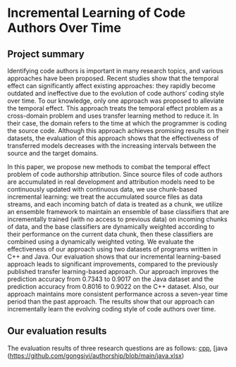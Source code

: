 # Incremental Learning of Code Authors Over Time
## Project summary

Identifying code authors is important in many research topics, and various approaches have been proposed. Recent studies show that the temporal effect can significantly affect existing approaches: they rapidly become outdated and ineffective due to the evolution of code authors’ coding style over time. To our knowledge, only one approach was proposed to alleviate the temporal effect. This approach treats the temporal effect problem as a cross-domain problem and uses transfer learning method to reduce it. In their case, the domain refers to the time at which the programmer is coding the source code. Although this approach achieves promising results on their datasets, the evaluation of this approach shows that the effectiveness of transferred models decreases with the increasing intervals between the source and the target domains.

In this paper, we propose new methods to combat the temporal effect problem of code authorship attribution. Since source files of code authors are accumulated in real development and attribution models need to be continuously updated with continuous data, we use chunk-based incremental learning: we treat the accumulated source files as data streams, and each incoming batch of data is treated as a chunk, we utilize an ensemble framework to maintain an ensemble of base classifiers that are incrementally trained (with no access to previous data) on incoming chunks of data, and the base classifiers are dynamically weighted according to their performance on the current data chunk, then these classifiers are combined using a dynamically weighted voting. We evaluate the effectiveness of our approach using two datasets of programs written in C++ and Java. Our evaluation shows that our incremental learning-based approach leads to significant improvements, compared to the previously published transfer learning-based approach. Our approach improves the prediction accuracy from 0.7343 to 0.9017 on the Java dataset and the prediction accuracy from 0.8016 to 0.9022 on the C++ dataset. Also, our approach maintains more consistent performance across a seven-year time period than the past approach. The results show that our approach can incrementally learn the evolving coding style of code authors over time.

## Our evaluation results

The evaluation results of three research questions are as follows: 
[cpp](https://github.com/gongsiyi/authorship/blob/main/cpp.xlsx), [java (https://github.com/gongsiyi/authorship/blob/main/java.xlsx)
